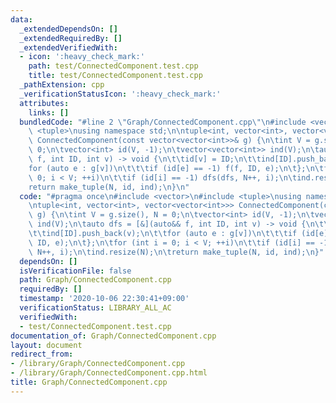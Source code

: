 ```yaml
---
data:
  _extendedDependsOn: []
  _extendedRequiredBy: []
  _extendedVerifiedWith:
  - icon: ':heavy_check_mark:'
    path: test/ConnectedComponent.test.cpp
    title: test/ConnectedComponent.test.cpp
  _pathExtension: cpp
  _verificationStatusIcon: ':heavy_check_mark:'
  attributes:
    links: []
  bundledCode: "#line 2 \"Graph/ConnectedComponent.cpp\"\n#include <vector>\n#include\
    \ <tuple>\nusing namespace std;\n\ntuple<int, vector<int>, vector<vector<int>>>\
    \ ConnectedComponent(const vector<vector<int>>& g) {\n\tint V = g.size(), N =\
    \ 0;\n\tvector<int> id(V, -1);\n\tvector<vector<int>> ind(V);\n\tauto dfs = [&](auto&&\
    \ f, int ID, int v) -> void {\n\t\tid[v] = ID;\n\t\tind[ID].push_back(v);\n\t\t\
    for (auto e : g[v])\n\t\t\tif (id[e] == -1) f(f, ID, e);\n\t};\n\tfor (int i =\
    \ 0; i < V; ++i)\n\t\tif (id[i] == -1) dfs(dfs, N++, i);\n\tind.resize(N);\n\t\
    return make_tuple(N, id, ind);\n}\n"
  code: "#pragma once\n#include <vector>\n#include <tuple>\nusing namespace std;\n\
    \ntuple<int, vector<int>, vector<vector<int>>> ConnectedComponent(const vector<vector<int>>&\
    \ g) {\n\tint V = g.size(), N = 0;\n\tvector<int> id(V, -1);\n\tvector<vector<int>>\
    \ ind(V);\n\tauto dfs = [&](auto&& f, int ID, int v) -> void {\n\t\tid[v] = ID;\n\
    \t\tind[ID].push_back(v);\n\t\tfor (auto e : g[v])\n\t\t\tif (id[e] == -1) f(f,\
    \ ID, e);\n\t};\n\tfor (int i = 0; i < V; ++i)\n\t\tif (id[i] == -1) dfs(dfs,\
    \ N++, i);\n\tind.resize(N);\n\treturn make_tuple(N, id, ind);\n}"
  dependsOn: []
  isVerificationFile: false
  path: Graph/ConnectedComponent.cpp
  requiredBy: []
  timestamp: '2020-10-06 22:30:41+09:00'
  verificationStatus: LIBRARY_ALL_AC
  verifiedWith:
  - test/ConnectedComponent.test.cpp
documentation_of: Graph/ConnectedComponent.cpp
layout: document
redirect_from:
- /library/Graph/ConnectedComponent.cpp
- /library/Graph/ConnectedComponent.cpp.html
title: Graph/ConnectedComponent.cpp
---
```

